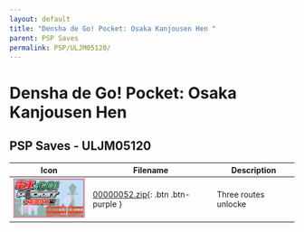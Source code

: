 ```yaml
---
layout: default
title: "Densha de Go! Pocket: Osaka Kanjousen Hen "
parent: PSP Saves
permalink: PSP/ULJM05120/
---
```

# Densha de Go! Pocket: Osaka Kanjousen Hen 

## PSP Saves - ULJM05120

| Icon | Filename | Description |
|------|----------|-------------|
| ![Densha de Go! Pocket: Osaka Kanjousen Hen ](ICON0.PNG) | [00000052.zip](00000052.zip){: .btn .btn-purple } | Three routes unlocke |
